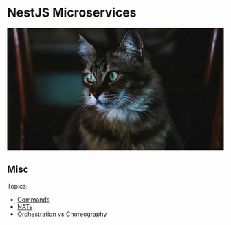 # NestJS Microservices

![Microservices Cat](./cat.png)

## Misc

Topics:

- [Commands](./docs/Commands.md)
- [NATs](./docs/NATs.md)
- [Orchestration vs Choreography](./docs/Orchestration%20vs%20Choreography.md)
